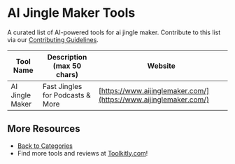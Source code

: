 # AI Jingle Maker Tools

A curated list of AI-powered tools for ai jingle maker. Contribute to this list via our [Contributing Guidelines](../CONTRIBUTING.md).

| Tool Name | Description (max 50 chars) | Website |
|-----------|----------------------------|---------|
| AI Jingle Maker | Fast Jingles for Podcasts & More | [https://www.aijinglemaker.com/](https://www.aijinglemaker.com/) |

## More Resources
- [Back to Categories](https://github.com/ToolkitlyAI/awesome-ai-tools/blob/master/README.md)
- Find more tools and reviews at [Toolkitly.com](https://toolkitly.com)!
